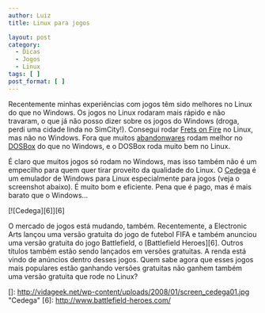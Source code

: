 ```yaml
---
author: Luiz
title: Linux para jogos

layout: post
category:
  - Dicas
  - Jogos
  - Linux
tags: [ ]
post_format: [ ]
---
```

Recentemente minhas experiências com jogos têm sido melhores no Linux do que no Windows. Os jogos no Linux rodaram mais rápido e não travaram, o que já não posso dizer sobre os jogos do Windows (droga, perdi uma cidade linda no SimCity!). Consegui rodar [Frets on Fire][1] no Linux, mas não no Windows. Fora que muitos [abandonwares][2] rodam melhor no [DOSBox][3] do que no Windows, e o DOSBox roda muito bem no Linux.

É claro que muitos jogos só rodam no Windows, mas isso também não é um empecilho para quem quer tirar proveito da qualidade do Linux. O [Cedega][4] é um emulador de Windows para Linux especialmente para jogos (veja o screenshot abaixo). É muito bom e eficiente. Pena que é pago, mas é mais barato que o Windows…

[![Cedega][6]][6]

O mercado de jogos está mudando, também. Recentemente, a Electronic Arts lançou uma versão gratuita do jogo de futebol FIFA e também anunciou uma versão gratuita do jogo Battlefield, o [Battlefield Heroes][6]. Outros títulos também estão sendo lançados em versões gratuitas. A renda está vindo de anúncios dentro desses jogos. Quem sabe agora que esses jogos mais populares estão ganhando versões gratuitas não ganhem também uma versão gratuita que rode no Linux? 














 [1]: http://fretsonfire.sourceforge.net/
 [2]: http://vidageek.net/2007/05/17/abandonware/
 [3]: http://www.dosbox.com/
 [4]: http://www.transgaming.com/products/cedega/
 []: http://vidageek.net/wp-content/uploads/2008/01/screen_cedega01.jpg "Cedega"
 [6]: http://www.battlefield-heroes.com/





